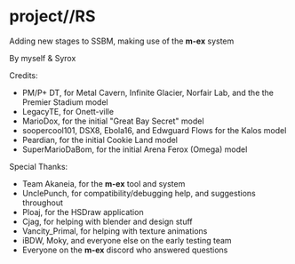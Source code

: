 # project//RS
Adding new stages to SSBM, making use of the **m-ex** system

By myself & Syrox

Credits:
* PM/P+ DT, for Metal Cavern, Infinite Glacier, Norfair Lab, and the the Premier Stadium model
* LegacyTE, for Onett-ville
* MarioDox, for the initial "Great Bay Secret" model
* soopercool101, DSX8, Ebola16, and Edwguard Flows for the Kalos model
* Peardian, for the initial Cookie Land model
* SuperMarioDaBom, for the initial Arena Ferox (Omega) model

Special Thanks:
* Team Akaneia, for the **m-ex** tool and system
* UnclePunch, for compatibility/debugging help, and suggestions throughout
* Ploaj, for the HSDraw application
* Cjag, for helping with blender and design stuff
* Vancity_Primal, for helping with texture animations
* iBDW, Moky, and everyone else on the early testing team
* Everyone on the **m-ex** discord who answered questions
